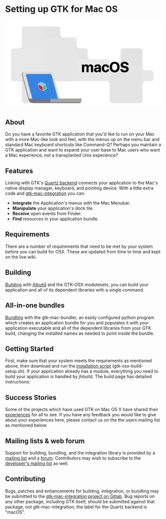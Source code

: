---
---

# Setting up GTK for Mac OS

![GTK and MacOS](/assets/img/docs/docs-gtk-macos.svg)

## About

Do you have a favorite GTK application that you'd like to run on your Mac
with a more Mac-like look and feel, with the menus up on the menu bar and
standard Mac keyboard shortcuts like Command-Q? Perhaps you maintain a GTK
application and want to expand your user base to Mac users who want a Mac
experience, not a transplanted Unix experience?

## Features

Linking with GTK's [Quartz backend](https://wiki.gnome.org/Projects/GTK/OSX)
connects your application to the Mac's native display manager, keyboard, and
pointing device. With a little extra code and
[gtk-mac-integration](https://wiki.gnome.org/Projects/GTK/OSX/Integration)
you can:

* **Integrate** the Application's menus with the Mac Menubar.
* **Manipulate** your application's dock tile.
* **Receive** open events from Finder.
* **Find** resources in your application bundle.

## Requirements

There are a number of requirements that need to be met by your system before
you can build for OSX. These are updated from time to time and kept on the
live wiki.

## Building

[Building](https://wiki.gnome.org/Projects/GTK/OSX/Building) with
[jhbuild](https://wiki.gnome.org/Projects/Jhbuild) and the GTK-OSX
modulesets, you can build your application and all of its dependent
libraries with a single command.

## All-in-one bundles

[Bundling](https://wiki.gnome.org/Projects/GTK/OSX/Bundling) with the
gtk-mac-bundler, an easily configured python program which creates an
application bundle for you and populates it with your application executable
and all of the dependent libraries from your GTK build, changing the
installed names as needed to point inside the bundle.

## Getting Started

First, make sure that your system meets the requirements as mentioned above,
then download and run the [installation
script](https://gitlab.gnome.org/GNOME/gtk-osx/-/blob/master/gtk-osx-setup.sh)
(gtk-osx-build-setup.sh). If your application already has a module,
everything you need to build your application is handled by jhbuild. The
build page has detailed instructions.

## Success Stories

Some of the projects which have used GTK on Mac OS X have shared their
[experiences](https://wiki.gnome.org/Projects/GTK/OSX/PortedApps) for all to
see. If you have any feedback you would like to give about your experiences
here, please contact us on the the users mailing list as mentioned below.

## Mailing lists & web forum

Support for building, bundling, and the integration library is provided by a
[mailing list](http://mail.gnome.org/mailman/listinfo/gtk-osx-users-list)
and a [forum](http://sourceforge.net/apps/phpbb/gtk-osx/). Contributors may
wish to subscribe to the [developer's mailing
list](http://mail.gnome.org/mailman/listinfo/gtk-osx-devel-list) as well.

## Contributing

Bugs, patches and enhancements for building, integration, or bundling may be
submitted to the [gtk-mac-integration project on Gitlab](https://gitlab.gnome.org/GNOME/gtk-mac-integration/issues/new).
Bug reports on any other package, including GTK itself, should be submitted
against that package, not gtk-mac-integration; the label for the Quartz
backend is "macOS".
